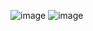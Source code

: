 ![image](https://github.com/user-attachments/assets/19d07e6e-3260-48d4-96f8-f3981d735373)
![image](https://github.com/user-attachments/assets/a694f53e-f769-4bdf-80ef-ba282176d1fb)
